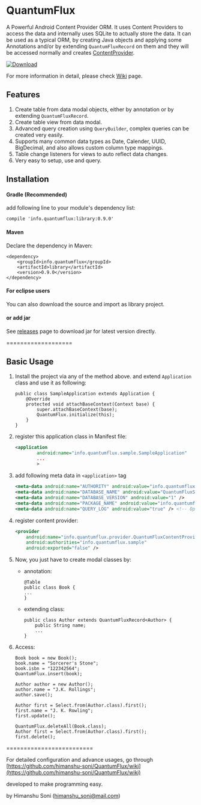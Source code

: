 # QuantumFlux
A Powerful Android Content Provider ORM. It uses Content Providers to access the data and internally uses SQLite to actually store the data.
It can be used as a typical ORM, by creating Java objects and applying some Annotations and/or by extending `QuantumFluxRecord` on them and
they will be accessed normally and creates [ContentProvider](http://developer.android.com/reference/android/content/ContentProvider.html). 


[ ![Download](https://api.bintray.com/packages/himanshu-soni/maven/QuantumFlux/images/download.svg) ](https://bintray.com/himanshu-soni/maven/QuantumFlux/_latestVersion)


For more information in detail, please check [Wiki](https://github.com/himanshu-soni/QuantumFlux/wiki) page.

## Features

1. Create table from data modal objects, either by annotation or by extending `QuantumFluxRecord`.
2. Create table view from data modal.
3. Advanced query creation using `QueryBuilder`, complex queries can be created very easily.
4. Supports many common data types as Date, Calender, UUID, BigDecimal, and also allows custom column type mappings.
5. Table change listeners for views to auto reflect data changes.
6. Very easy to setup, use and query.

## Installation

#### Gradle (Recommended)

add following line to your module's dependency list:

```
compile 'info.quantumflux:library:0.9.0'
```


#### Maven

Declare the dependency in Maven:

```
<dependency>
    <groupId>info.quantumflux</groupId>
    <artifactId>library</artifactId>
    <version>0.9.0</version>
</dependency>
```

#### For eclipse users

You can also download the source and import as library project.

#### or add jar

See [releases](https://github.com/himanshu-soni/QuantumFlux/releases) page to download jar for latest version directly.

===================

## Basic Usage

1. Install the project via any of the method above. and extend `Application` class and use it as following:
  
   ```
   public class SampleApplication extends Application {
       @Override
       protected void attachBaseContext(Context base) {
           super.attachBaseContext(base);
           QuantumFlux.initialize(this);
       }
   }
   ```
   
2. register this application class in Manifest file:
   
   ```xml
   <application
           android:name="info.quantumflux.sample.SampleApplication"
           ...
           >
   ```
   
   
3. add following meta data in `<application>` tag
   
   ```xml
   <meta-data android:name="AUTHORITY" android:value="info.quantumflux.sample" />
   <meta-data android:name="DATABASE_NAME" android:value="QuantumFluxSample.sqlite" />
   <meta-data android:name="DATABASE_VERSION" android:value="1" />
   <meta-data android:name="PACKAGE_NAME" android:value="info.quantumflux.sample" />
   <meta-data android:name="QUERY_LOG" android:value="true" /> <!-- Optional -->
   ```
   
   
4. register content provider:
    
    ```xml
    <provider
        android:name="info.quantumflux.provider.QuantumFluxContentProvider"
        android:authorities="info.quantumflux.sample"
        android:exported="false" />
    ```
    
5. Now, you just have to create modal classes by:
    * annotation:
        
        ```
        @Table
        public class Book {
        ...
        }
        ```
    
    * extending class:
        
        ```
        public class Author extends QuantumFluxRecord<Author> {
            public String name;
            ...
        }
        ```

6. Access:
    
    ```
    Book book = new Book();
    book.name = "Sorcerer's Stone";
    book.isbn = "122342564";
    QuantumFlux.insert(book);
    ```
    
    ```
    Author author = new Author();
    author.name = "J.K. Rollings";
    author.save();
    ```
    
    ```
    Author first = Select.from(Author.class).first();
    first.name = "J. K. Rowling";
    first.update();
    ```
    
    ```
    QuantumFlux.deleteAll(Book.class);
    Author first = Select.from(Author.class).first();
    first.delete();
    ```

=========================

For detailed configuration and advance usages, go through
[https://github.com/himanshu-soni/QuantumFlux/wiki](https://github.com/himanshu-soni/QuantumFlux/wiki)


developed to make programming easy.

by Himanshu Soni (himanshu_soni@mail.com)
